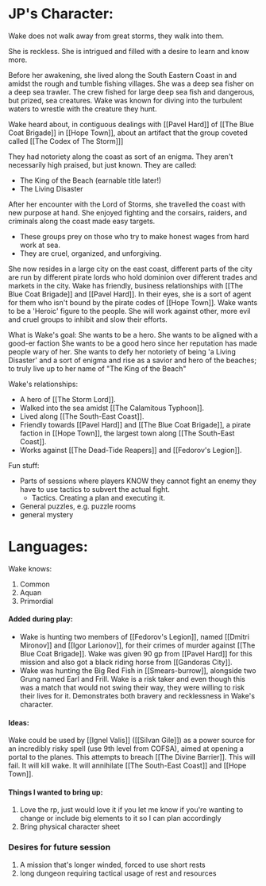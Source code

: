 # JP's Character:
Wake does not walk away from great storms, they walk into them.

She is reckless.
She is intrigued and filled with a desire to learn and know more. 

Before her awakening, she lived along the South Eastern Coast in and amidst the rough and tumble fishing villages. She was a deep sea fisher on a deep sea trawler. The crew fished for large deep sea fish and dangerous, but prized, sea creatures. Wake was known for diving into the turbulent waters to wrestle with the creature they hunt.

Wake heard about, in contiguous dealings with [[Pavel Hard]] of [[The Blue Coat Brigade]] in [[Hope Town]], about an artifact that the group coveted called [[The Codex of The Storm]]]

They had notoriety along the coast as sort of an enigma. They aren't necessarily high praised, but just known. They are called:
- The King of the Beach (earnable title later!)
- The Living Disaster

After her encounter with the Lord of Storms, she travelled the coast with new purpose at hand.
She enjoyed fighting and the corsairs, raiders, and criminals along the coast made easy targets. 
- These groups prey on those who try to make honest wages from hard work at sea. 
- They are cruel, organized, and unforgiving.

She now resides in a large city on the east coast, different parts of the city are run by different pirate lords who hold dominion over different trades and markets in the city.
Wake has friendly, business relationships with [[The Blue Coat Brigade]] and [[Pavel Hard]]. In their eyes, she is a sort of agent for them who isn't bound by the pirate codes of [[Hope Town]]. 
Wake wants to be a 'Heroic' figure to the people. 
She will work against other, more evil and cruel groups to inhibit and slow their efforts. 

What is Wake's goal:
She wants to be a hero.
She wants to be aligned with a good-er faction
She wants to be a good hero since her reputation has made people wary of her.
She wants to defy her notoriety of being 'a Living Disaster' and a sort of enigma and rise as a savior and hero of the beaches; to truly live up to her name of "The King of the Beach"

Wake's relationships:
- A hero of [[The Storm Lord]].
- Walked into the sea amidst [[The Calamitous Typhoon]].
- Lived along [[The South-East Coast]]. 
- Friendly towards [[Pavel Hard]] and [[The Blue Coat Brigade]], a pirate faction in [[Hope Town]], the largest town along [[The South-East Coast]].
- Works against [[The Dead-Tide Reapers]] and [[Fedorov's Legion]].

Fun stuff:
- Parts of sessions where players KNOW they cannot fight an enemy they have to use tactics to subvert the actual fight.
	- Tactics. Creating a plan and executing it. 
- General puzzles, e.g. puzzle rooms
- general mystery
# Languages:
Wake knows:
1. Common
2. Aquan
3. Primordial
#### Added during play:
- Wake is hunting two members of [[Fedorov's Legion]], named [[Dmitri Mironov]] and [[Igor Larionov]], for their crimes of murder against [[The Blue Coat Brigade]]. Wake was given 90 gp from [[Pavel Hard]] for this mission and also got a black riding horse from [[Gandoras City]]. 
- Wake was hunting the Big Red Fish in [[Smears-burrow]], alongside two Grung named Earl and Frill. Wake is a risk taker and even though this was a match that would not swing their way, they were willing to risk their lives for it. Demonstrates both bravery and recklessness in Wake's character. 
#### Ideas:
Wake could be used by [[Ignel Valis]] ([[Silvan Gile]]) as a power source for an incredibly risky spell (use 9th level from COFSA), aimed at opening a portal to the planes. This attempts to breach [[The Divine Barrier]]. This will fail. It will kill wake. It will annihilate [[The South-East Coast]] and [[Hope Town]]. 
#### Things I wanted to bring up:
1. Love the rp, just would love it if you let me know if you're wanting to change or include big elements to it so I can plan accordingly 
2. Bring physical character sheet
### Desires for future session
1. A mission that's longer winded, forced to use short rests
2. long dungeon requiring tactical usage of rest and resources